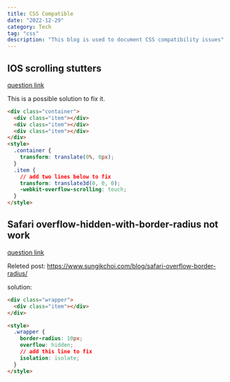 ```yaml
---
title: CSS Compatible
date: "2022-12-29"
category: Tech
tag: "css"
description: "This blog is used to document CSS compatibility issues"
---
```


## IOS scrolling stutters

[question link](https://stackoverflow.com/questions/9807620/ipad-safari-scrolling-causes-html-elements-to-disappear-and-reappear-with-a-dela)

This is a possible solution to fix it.

```html
<div class="container">
  <div class="item"></div>
  <div class="item"></div>
  <div class="item"></div>
</div>
<style>
  .container {
    transform: translate(0%, 0px);
  }
  .item {
    // add two lines below to fix
    transform: translate3d(0, 0, 0);
    -webkit-overflow-scrolling: touch;
  }
</style>
```

## Safari overflow-hidden-with-border-radius not work

[question link](https://stackoverflow.com/questions/49066011/overflow-hidden-with-border-radius-not-working-on-safari)

Releted post: <https://www.sungikchoi.com/blog/safari-overflow-border-radius/>

solution:

```html
<div class="wrapper">
  <div class="item"></div>
</div>

<style>
  .wrapper {
    border-radius: 10px;
    overflow: hidden;
    // add this line to fix
    isolation: isolate;
  }
</style>
```
